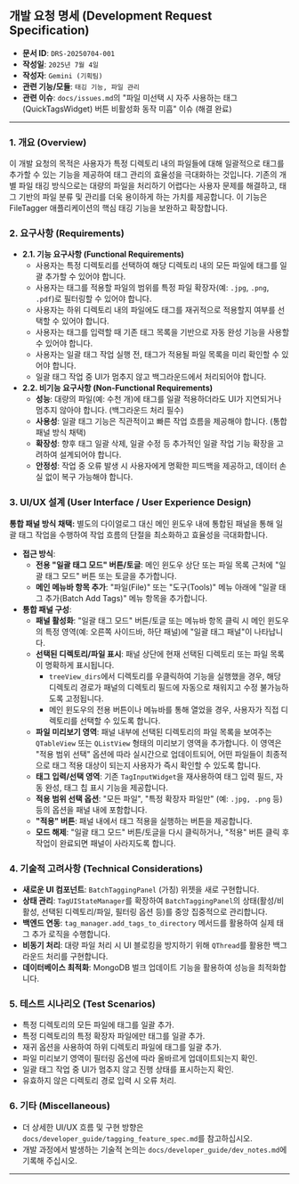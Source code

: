 ## 개발 요청 명세 (Development Request Specification)

*   **문서 ID**: `DRS-20250704-001`
*   **작성일**: `2025년 7월 4일`
*   **작성자**: `Gemini (기획팀)`
*   **관련 기능/모듈**: `태깅 기능, 파일 관리`
*   **관련 이슈**: `docs/issues.md`의 "파일 미선택 시 자주 사용하는 태그(QuickTagsWidget) 버튼 비활성화 동작 미흡" 이슈 (해결 완료)

---

### 1. 개요 (Overview)

이 개발 요청의 목적은 사용자가 특정 디렉토리 내의 파일들에 대해 일괄적으로 태그를 추가할 수 있는 기능을 제공하여 태그 관리의 효율성을 극대화하는 것입니다. 기존의 개별 파일 태깅 방식으로는 대량의 파일을 처리하기 어렵다는 사용자 문제를 해결하고, 태그 기반의 파일 분류 및 관리를 더욱 용이하게 하는 가치를 제공합니다. 이 기능은 FileTagger 애플리케이션의 핵심 태깅 기능을 보완하고 확장합니다.

### 2. 요구사항 (Requirements)

*   **2.1. 기능 요구사항 (Functional Requirements)**
    *   사용자는 특정 디렉토리를 선택하여 해당 디렉토리 내의 모든 파일에 태그를 일괄 추가할 수 있어야 합니다.
    *   사용자는 태그를 적용할 파일의 범위를 특정 파일 확장자(예: `.jpg`, `.png`, `.pdf`)로 필터링할 수 있어야 합니다.
    *   사용자는 하위 디렉토리 내의 파일에도 태그를 재귀적으로 적용할지 여부를 선택할 수 있어야 합니다.
    *   사용자는 태그를 입력할 때 기존 태그 목록을 기반으로 자동 완성 기능을 사용할 수 있어야 합니다.
    *   사용자는 일괄 태그 작업 실행 전, 태그가 적용될 파일 목록을 미리 확인할 수 있어야 합니다.
    *   일괄 태그 작업 중 UI가 멈추지 않고 백그라운드에서 처리되어야 합니다.
*   **2.2. 비기능 요구사항 (Non-Functional Requirements)**
    *   **성능**: 대량의 파일(예: 수천 개)에 태그를 일괄 적용하더라도 UI가 지연되거나 멈추지 않아야 합니다. (백그라운드 처리 필수)
    *   **사용성**: 일괄 태그 기능은 직관적이고 빠른 작업 흐름을 제공해야 합니다. (통합 패널 방식 채택)
    *   **확장성**: 향후 태그 일괄 삭제, 일괄 수정 등 추가적인 일괄 작업 기능 확장을 고려하여 설계되어야 합니다.
    *   **안정성**: 작업 중 오류 발생 시 사용자에게 명확한 피드백을 제공하고, 데이터 손실 없이 복구 가능해야 합니다.

### 3. UI/UX 설계 (User Interface / User Experience Design)

**통합 패널 방식 채택:**
별도의 다이얼로그 대신 메인 윈도우 내에 통합된 패널을 통해 일괄 태그 작업을 수행하여 작업 흐름의 단절을 최소화하고 효율성을 극대화합니다.

*   **접근 방식**:
    *   **전용 "일괄 태그 모드" 버튼/토글**: 메인 윈도우 상단 또는 파일 목록 근처에 "일괄 태그 모드" 버튼 또는 토글을 추가합니다.
    *   **메인 메뉴바 항목 추가**: "파일(File)" 또는 "도구(Tools)" 메뉴 아래에 "일괄 태그 추가(Batch Add Tags)" 메뉴 항목을 추가합니다.
*   **통합 패널 구성**:
    *   **패널 활성화**: "일괄 태그 모드" 버튼/토글 또는 메뉴바 항목 클릭 시 메인 윈도우의 특정 영역(예: 오른쪽 사이드바, 하단 패널)에 "일괄 태그 패널"이 나타납니다.
    *   **선택된 디렉토리/파일 표시**: 패널 상단에 현재 선택된 디렉토리 또는 파일 목록이 명확하게 표시됩니다.
        *   `treeView_dirs`에서 디렉토리를 우클릭하여 기능을 실행했을 경우, 해당 디렉토리 경로가 패널의 디렉토리 필드에 자동으로 채워지고 수정 불가능하도록 고정됩니다.
        *   메인 윈도우의 전용 버튼이나 메뉴바를 통해 열었을 경우, 사용자가 직접 디렉토리를 선택할 수 있도록 합니다.
    *   **파일 미리보기 영역**: 패널 내부에 선택된 디렉토리의 파일 목록을 보여주는 `QTableView` 또는 `QListView` 형태의 미리보기 영역을 추가합니다. 이 영역은 "적용 범위 선택" 옵션에 따라 실시간으로 업데이트되어, 어떤 파일들이 최종적으로 태그 적용 대상이 되는지 사용자가 즉시 확인할 수 있도록 합니다.
    *   **태그 입력/선택 영역**: 기존 `TagInputWidget`을 재사용하여 태그 입력 필드, 자동 완성, 태그 칩 표시 기능을 제공합니다.
    *   **적용 범위 선택 옵션**: "모든 파일", "특정 확장자 파일만" (예: `.jpg, .png` 등) 등의 옵션을 패널 내에 포함합니다.
    *   **"적용" 버튼**: 패널 내에서 태그 적용을 실행하는 버튼을 제공합니다.
    *   **모드 해제**: "일괄 태그 모드" 버튼/토글을 다시 클릭하거나, "적용" 버튼 클릭 후 작업이 완료되면 패널이 사라지도록 합니다.

### 4. 기술적 고려사항 (Technical Considerations)

*   **새로운 UI 컴포넌트**: `BatchTaggingPanel` (가칭) 위젯을 새로 구현합니다.
*   **상태 관리**: `TagUIStateManager`를 확장하여 `BatchTaggingPanel`의 상태(활성/비활성, 선택된 디렉토리/파일, 필터링 옵션 등)를 중앙 집중적으로 관리합니다.
*   **백엔드 연동**: `tag_manager.add_tags_to_directory` 메서드를 활용하여 실제 태그 추가 로직을 수행합니다.
*   **비동기 처리**: 대량 파일 처리 시 UI 블로킹을 방지하기 위해 `QThread`를 활용한 백그라운드 처리를 구현합니다.
*   **데이터베이스 최적화**: MongoDB 벌크 업데이트 기능을 활용하여 성능을 최적화합니다.

### 5. 테스트 시나리오 (Test Scenarios)

*   특정 디렉토리의 모든 파일에 태그를 일괄 추가.
*   특정 디렉토리의 특정 확장자 파일에만 태그를 일괄 추가.
*   재귀 옵션을 사용하여 하위 디렉토리 파일에 태그를 일괄 추가.
*   파일 미리보기 영역이 필터링 옵션에 따라 올바르게 업데이트되는지 확인.
*   일괄 태그 작업 중 UI가 멈추지 않고 진행 상태를 표시하는지 확인.
*   유효하지 않은 디렉토리 경로 입력 시 오류 처리.

### 6. 기타 (Miscellaneous)

*   더 상세한 UI/UX 흐름 및 구현 방향은 `docs/developer_guide/tagging_feature_spec.md`를 참고하십시오.
*   개발 과정에서 발생하는 기술적 논의는 `docs/developer_guide/dev_notes.md`에 기록해 주십시오.

---
